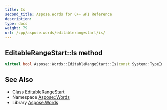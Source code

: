 ```yaml
---
title: Is
second_title: Aspose.Words for C++ API Reference
description: 
type: docs
weight: 79
url: /cpp/aspose.words/editablerangestart/is/
---
```

## EditableRangeStart::Is method




```cpp
virtual bool Aspose::Words::EditableRangeStart::Is(const System::TypeInfo &target) const override
```

## See Also

* Class [EditableRangeStart](../)
* Namespace [Aspose::Words](../../)
* Library [Aspose.Words](../../../)
